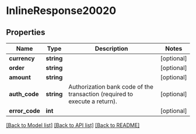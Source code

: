 # InlineResponse20020

## Properties
Name | Type | Description | Notes
------------ | ------------- | ------------- | -------------
**currency** | **string** |  | [optional] 
**order** | **string** |  | [optional] 
**amount** | **string** |  | [optional] 
**auth_code** | **string** | Authorization bank code of the transaction (required to execute a return). | [optional] 
**error_code** | **int** |  | [optional] 

[[Back to Model list]](../../README.md#documentation-for-models) [[Back to API list]](../../README.md#documentation-for-api-endpoints) [[Back to README]](../../README.md)

